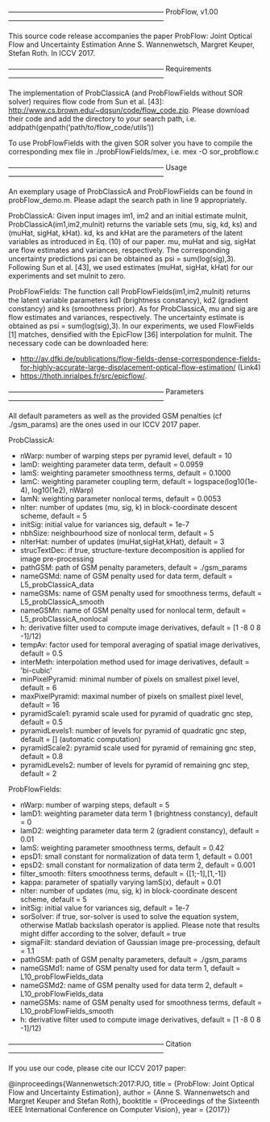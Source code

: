 ——————————————————————
ProbFlow, v1.00
——————————————————————

This source code release accompanies the paper
ProbFlow: Joint Optical Flow and Uncertainty Estimation
Anne S. Wannenwetsch, Margret Keuper, Stefan Roth. In ICCV 2017.

——————————————————————
Requirements
——————————————————————

The implementation of ProbClassicA (and ProbFlowFields without SOR solver) requires flow code from Sun et al. [43]: http://www.cs.brown.edu/~dqsun/code/flow_code.zip.
Please download their code and add the directory to your search path, i.e. 
addpath(genpath(‘path/to/flow_code/utils’))

To use ProbFlowFields with the given SOR solver you have to compile the corresponding
mex file in ./probFlowFields/mex, i.e. mex -O sor_probflow.c   

——————————————————————
Usage
——————————————————————

An exemplary usage of ProbClassicA and ProbFlowFields can be found in probFlow_demo.m. 
Please adapt the search path in line 9 appropriately.

ProbClassicA:
Given input images im1, im2 and an initial estimate muInit, ProbClassicA(im1,im2,muInit) returns the variable sets (mu, sig, kd, ks) and (muHat, sigHat, kHat). kd, ks and kHat are the parameters of the latent variables as introduced in Eq. (10) of our paper. mu, muHat and sig, sigHat are flow estimates and variances, respectively. The corresponding uncertainty predictions psi can be obtained as psi = sum(log(sig),3).
Following Sun et al. [43], we used estimates (muHat, sigHat, kHat) for our experiments and set muInit to zero.

ProbFlowFields:
The function call ProbFlowFields(im1,im2,muInit) returns the latent variable parameters kd1 (brightness constancy), kd2 (gradient constancy) and ks (smoothness prior). As for ProbClassicA, mu and sig are flow estimates and variances, respectively. The uncertainty estimate is obtained as psi = sum(log(sig),3).
In our experiments, we used FlowFields [1] matches, densified with the EpicFlow [36] interpolation for muInit. The necessary code can be downloaded here: 
- http://av.dfki.de/publications/flow-fields-dense-correspondence-fields-for-highly-accurate-large-displacement-optical-flow-estimation/ (Link4)
- https://thoth.inrialpes.fr/src/epicflow/.

——————————————————————
Parameters
——————————————————————

All default parameters as well as the provided GSM penalties (cf ./gsm_params) are the ones used in our ICCV 2017 paper.

ProbClassicA:
- nWarp: number of warping steps per pyramid level, default = 10
- lamD:  weighting parameter data term, default = 0.0959   
- lamS:  weighting parameter smoothness terms, default = 0.1000
- lamC:	 weighting parameter coupling term, default = logspace(log10(1e-4), log10(1e2), nWarp)
- lamN:  weighting parameter nonlocal terms, default = 0.0053
- nIter: number of updates (mu, sig, k) in block-coordinate descent scheme, default = 5
- initSig: initial value for variances sig, default = 1e-7
- nbhSize: neighbourhood size of nonlocal term, default = 5
- nIterHat: number of updates (muHat,sigHat,kHat), default = 3
- strucTextDec: if true, structure-texture decomposition is applied for image pre-processing 
- pathGSM:  path of GSM penalty parameters, default = ./gsm_params
- nameGSMd: name of GSM penalty used for data term, default = L5_probClassicA_data
- nameGSMs: name of GSM penalty used for smoothness terms, default = L5_probClassicA_smooth
- nameGSMn:  name of GSM penalty used for nonlocal term, default = L5_probClassicA_nonlocal
- h: derivative filter used to compute image derivatives, default = [1 -8 0 8 -1]/12)
- tempAv: factor used for temporal averaging of spatial image derivatives, default = 0.5
- interMeth: interpolation method used for image derivatives, default = 'bi-cubic'
- minPixelPyramid: minimal number of pixels on smallest pixel level, default = 6
- maxPixelPyramid: maximal number of pixels on smallest pixel level, default = 16
- pyramidScale1:  pyramid scale used for pyramid of quadratic gnc step, default = 0.5
- pyramidLevels1: number of levels for pyramid of quadratic gnc step, default = [] (automatic computation)
- pyramidScale2:  pyramid scale used for pyramid of remaining gnc step, default = 0.8
- pyramidLevels2: number of levels for pyramid of remaining gnc step, default = 2

ProbFlowFields:
- nWarp: number of warping steps, default =  5
- lamD1: weighting parameter data term 1 (brightness constancy), default = 0   
- lamD2: weighting parameter data term 2 (gradient constancy), default = 0.01
- lamS:	 weighting parameter smoothness terms, default = 0.42
- epsD1: small constant for normalization of data term 1, default = 0.001
- epsD2: small constant for normalization of data term 2, default = 0.001
- filter_smooth: filters smoothness terms, default = {[1;-1],[1,-1]}
- kappa: parameter of spatially varying lamS(x), default = 0.01
- nIter: number of updates (mu, sig, k) in block-coordinate descent scheme, default = 5
- initSig: initial value for variances sig, default = 1e-7
- sorSolver: if true, sor-solver is used to solve the equation system, otherwise Matlab backslash operator is applied. Please note that results might differ according to the solver, default = true
- sigmaFilt: standard deviation of Gaussian image pre-processing, default = 1.1
- pathGSM: path of GSM penalty parameters, default = ./gsm_params
- nameGSMd1: name of GSM penalty used for data term 1, default = L10_probFlowFields_data
- nameGSMd2: name of GSM penalty used for data term 2, default = L10_probFlowFields_data
- nameGSMs:  name of GSM penalty used for smoothness terms, default = L10_probFlowFields_smooth
- h: derivative filter used to compute image derivatives, default = [1 -8 0 8 -1]/12)

——————————————————————
Citation
——————————————————————

If you use our code, please cite our ICCV 2017 paper:

@inproceedings{Wannenwetsch:2017:PJO,
  title = {ProbFlow: Joint Optical Flow and Uncertainty Estimation},
  author = {Anne S. Wannenwetsch and Margret Keuper and Stefan Roth},
  booktitle = {Proceedings of the Sixteenth IEEE International Conference 
		on Computer Vision},
  year = {2017}}


